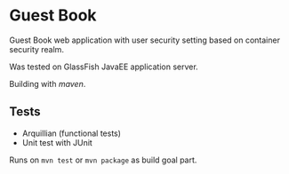 # Guest Book
Guest Book web application with user security setting based on container security realm.

Was tested on GlassFish JavaEE application server.

Building with _maven_.

## Tests
* Arquillian (functional tests)
* Unit test with JUnit

Runs on `mvn test` or `mvn package` as build goal part.
